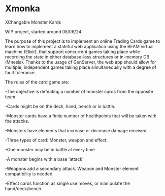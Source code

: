 # Xmonka

XChangable Monster Kards

WIP project, started around 05/06/24

The purpose of this project is to implement an online Trading Cards
game to learn how to implement a stateful web application using the
BEAM virtual machine (Elixir), that support concurrent games taking place
while recording the state in either database-less structures or in-memory DB
(Mnesia).
Thanks to the usage of GenServer, the web app should allow for multiple,
independent games taking place simultaneously with a degree of fault tolerance.

The rules of the card game are:

-The objective is defeating a number of monster cards from the opposite team

-Cards might be on the deck, hand, bench or in battle.

-Monster cards have a finite number of healthpoints that will be taken with foe attacks.

-Monsters have elements that increase or decrease damage received.

-Three types of card: Monster, weapon and effect.

-One monster may be in battle at every time

-A monster begins with a base 'attack'

-Weapons add a secondary attack. Weapon and Monster element compatibility is needed.

-Effect cards function as single use moves, or manipulate the hand/deck/bench
